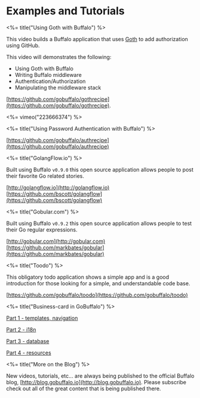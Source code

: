 # Examples and Tutorials

<%= title("Using Goth with Buffalo") %>

This video builds a Buffalo application that uses [Goth](https://github.com/markbates/goth) to add authorization using GitHub.

This video will demonstrates the following:

* Using Goth with Buffalo
* Writing Buffalo middleware
* Authentication/Authorization
* Manipulating the middleware stack

[https://github.com/gobuffalo/gothrecipe](https://github.com/gobuffalo/gothrecipe).

<%= vimeo("223666374") %>

<%= title("Using Password Authentication with Buffalo") %>

[https://github.com/gobuffalo/authrecipe](https://github.com/gobuffalo/authrecipe)

<%= title("GolangFlow.io") %>

Built using Buffalo `v0.9.0` this open source application allows people to post their favorite Go related stories.

[http://golangflow.io](http://golangflow.io)
[https://github.com/bscott/golangflow](https://github.com/bscott/golangflow)

<%= title("Gobular.com") %>

Built using Buffalo `v0.9.2` this open source application allows people to test their Go regular expressions.

[http://gobular.com](http://gobular.com)
[https://github.com/markbates/gobular](https://github.com/markbates/gobular)

<%= title("Toodo") %>

This obligatory todo application shows a simple app and is a good introduction for those looking for a simple, and understandable code base.

[https://github.com/gobuffalo/toodo](https://github.com/gobuffalo/toodo)

<%= title("Business-card in GoBuffalo") %>

[Part 1 - templates, navigation](http://mycodesmells.com/post/business-card-in-gobuffalo---part-1)

[Part 2 - i18n](http://mycodesmells.com/post/business-card-in-go-buffalo---part-2---i18n)

[Part 3 - database](http://mycodesmells.com/post/business-card-in-go-buffalo---part-3---database)

[Part 4 - resources](http://mycodesmells.com/post/business-card-in-go-buffalo---part-4---resources)

<%= title("More on the Blog") %>

New videos, tutorials, etc... are always being published to the official Buffalo blog, [http://blog.gobuffalo.io](http://blog.gobuffalo.io). Please subscribe check out all of the great content that is being published there.

